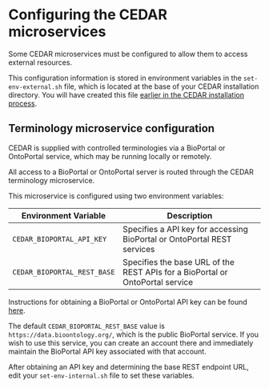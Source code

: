 # Configuring the CEDAR microservices

Some CEDAR microservices must be configured to allow them to access external resources.

This configuration information is stored in environment variables in the `set-env-external.sh` file, which is located at the base of your CEDAR installation directory.
You will have created this file [earlier in the CEDAR installation process](./scripts-and-aliases-install.html).

## Terminology microservice configuration

CEDAR is supplied with controlled terminologies via a BioPortal or OntoPortal service, which may be running locally or remotely.

All access to a BioPortal or OntoPortal server is routed through the CEDAR terminology microservice. 

This microservice is configured using two environment variables: 

| Environment Variable                 | Description  |
| -----------                          | ------------ |
| `CEDAR_BIOPORTAL_API_KEY`            | Specifies a API key for accessing BioPortal or OntoPortal REST services  |
| `CEDAR_BIOPORTAL_REST_BASE`          | Specifies the base URL of the REST APIs for a BioPortal or OntoPortal service |

Instructions for obtaining a BioPortal or OntoPortal API key can be found  [here](https://bioportal.bioontology.org/help#Getting_an_API_key).

The default `CEDAR_BIOPORTAL_REST_BASE` value is `https://data.bioontology.org/`, which is the public BioPortal service. 
If you wish to use this service, you can create an account there and immediately maintain the BioPortal API key associated with that account.

After obtaining an API key and determining the base REST endpoint URL, edit your `set-env-internal.sh` file to set these variables.



